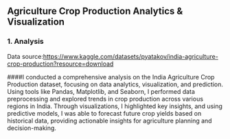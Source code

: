 ## Agriculture Crop Production Analytics & Visualization
### 1. Analysis
Data source:https://www.kaggle.com/datasets/pyatakov/india-agriculture-crop-production?resource=download

####I conducted a comprehensive analysis on the India Agriculture Crop Production dataset, focusing on data analytics, visualization, and prediction. Using tools like Pandas, Matplotlib, and Seaborn, I performed data preprocessing and explored trends in crop production across various regions in India. Through visualizations, I highlighted key insights, and using predictive models, I was able to forecast future crop yields based on historical data, providing actionable insights for agriculture planning and decision-making.
